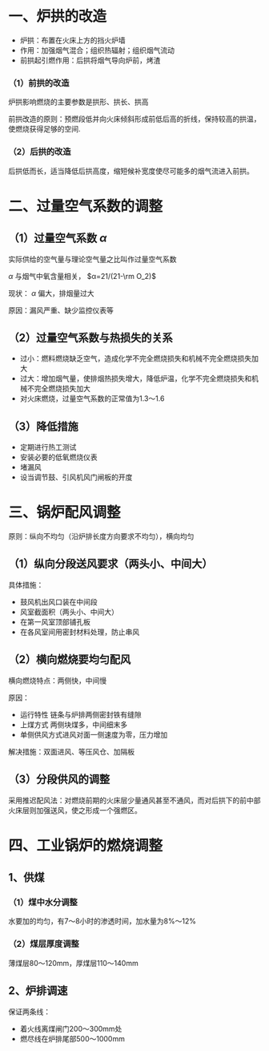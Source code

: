 # 一、炉拱的改造

* 炉拱：布置在火床上方的挡火炉墙
* 作用：加强烟气混合；组织热辐射；组织烟气流动
* 前拱起引燃作用：后拱将烟气导向炉前，烤渣

### （1）前拱的改造

炉拱影响燃烧的主要参数是拱形、拱长、拱高

前拱改造的原则：预燃段低并向火床倾斜形成前低后高的折线，保持较高的拱温，使燃烧获得足够的空间.

### （2）后拱的改造

后拱低而长，适当降低后拱高度，缩短候补宽度使尽可能多的烟气流进入前拱。

# 二、过量空气系数的调整

## （1）过量空气系数 $\alpha$ 

实际供给的空气量与理论空气量之比叫作过量空气系数

$\alpha$ 与烟气中氧含量相关， $α=21/(21-\rm O_2)$ 

现状： $α$ 偏大，排烟量过大

原因：漏风严重、缺少监控仪表等

## （2）过量空气系数与热损失的关系

* 过小：燃料燃烧缺乏空气，造成化学不完全燃烧损失和机械不完全燃烧损失加大
* 过大：增加烟气量，使排烟热损失增大，降低炉温，化学不完全燃烧损失和机械不完全燃烧损失加大
* 对火床燃烧，过量空气系数的正常值为1.3～1.6

## （3）降低措施

* 定期进行热工测试
* 安装必要的低氧燃烧仪表
* 堵漏风
* 设当调节鼓、引风机风门闸板的开度

# 三、锅炉配风调整

原则：纵向不均匀（沿炉排长度方向要求不均匀），横向均匀

## （1）纵向分段送风要求（两头小、中间大）

具体措施：

* 鼓风机出风口装在中间段
* 风室截面积（两头小、中间大）
* 在第一风室顶部铺孔板
* 在各风室间用密封材料处理，防止串风

## （2）横向燃烧要均匀配风

横向燃烧特点：两侧快，中间慢

原因：

* 运行特性 链条与炉排两侧密封铁有缝隙
* 上煤方式 两侧块煤多，中间细末多
* 单侧供风方式进风对面一侧速度为零，压力增加

解决措施：双面进风、等压风仓、加隔板

## （3）分段供风的调整

采用推迟配风法：对燃烧前期的火床层少量通风甚至不通风，而对后拱下的前中部火床层则加强送风，使之形成一个强燃区。

# 四、工业锅炉的燃烧调整

## 1、供煤

### （1）煤中水分调整

水要加的均匀，有7～8小时的渗透时间，加水量为8%～12%

### （2）煤层厚度调整

薄煤层80～120mm，厚煤层110～140mm

## 2、炉排调速

保证两条线：

* 着火线离煤闸门200～300mm处
* 燃尽线在炉排尾部500～1000mm


